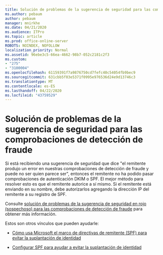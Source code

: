 ```yaml
---
title: Solución de problemas de la sugerencia de seguridad para las comprobaciones de detección de fraude
ms.author: pebaum
author: pebaum
manager: mnirkhe
ms.date: 04/21/2020
ms.audience: ITPro
ms.topic: article
ms.prod: office-online-server
ROBOTS: NOINDEX, NOFOLLOW
localization_priority: Normal
ms.assetid: 96ebe3c5-66ea-4662-98b7-052c2181c2f3
ms.custom:
- "275"
- "3100004"
ms.openlocfilehash: 61159391f7a9876750cd7fefc40c54054fb9bec9
ms.sourcegitcommit: 631cbb5f03e5371f0995e976536d24e9d13746c3
ms.translationtype: MT
ms.contentlocale: es-ES
ms.lasthandoff: 04/22/2020
ms.locfileid: "43759529"
---
```

# <a name="troubleshooting-the-safety-tip-for-fraud-detection-checks"></a>Solución de problemas de la sugerencia de seguridad para las comprobaciones de detección de fraude

Si está recibiendo una sugerencia de seguridad que dice "el remitente produjo un error en nuestras comprobaciones de detección de fraude y puede no ser quien parece ser", entonces el remitente no ha podido pasar comprobaciones de autenticación DKIM o SPF. El mejor método para resolver esto es que el remitente autorice a sí mismo. Si el remitente está enviando en su nombre, debe autorizarlos agregando la dirección IP del remitente a su registro de SPF.
  
Consulte [solución de problemas de la sugerencia de seguridad en rojo (sospechoso) para las comprobaciones de detección de fraude](https://blogs.msdn.microsoft.com/tzink/2016/11/02/troubleshooting-the-red-suspicious-safety-tip-for-fraud-detection-checks/) para obtener más información.
  
Estos son otros vínculos que pueden ayudarle:
  
- [Cómo usa Microsoft el marco de directivas de remitente (SPF) para evitar la suplantación de identidad](https://docs.microsoft.com/office365/SecurityCompliance/how-office-365-uses-spf-to-prevent-spoofing)

- [Configurar SPF para ayudar a evitar la suplantación de identidad](https://docs.microsoft.com/office365/SecurityCompliance/set-up-spf-in-office-365-to-help-prevent-spoofing)

